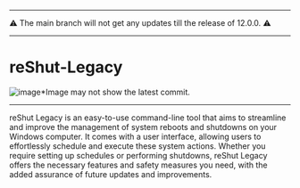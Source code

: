 ------------------

⚠️ The main branch will not get any updates till the release of 12.0.0. ⚠️

--------------------

# reShut-Legacy
![image](https://github.com/elNino0916/reShut-Legacy/assets/84574414/3a6b18b0-00f8-4be1-92bd-35642876d660)*Image may not show the latest commit.

----------------------
reShut Legacy is an easy-to-use command-line tool that aims to streamline and improve the management of system reboots and shutdowns on your Windows computer. It comes with a user interface, allowing users to effortlessly schedule and execute these system actions. Whether you require setting up schedules or performing shutdowns, reShut Legacy offers the necessary features and safety measures you need, with the added assurance of future updates and improvements.
